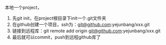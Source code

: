 本地一个project，
1. 先git init，在project根目录下init一个.git文件夹
2. 在github创建一个项目，ssh为：git@github.com:yejunbang/xxx.git
3. 链接到远程库：git remote add origin git@github.com:yejunbang/xxx.git
4. 最后就可以commit，push到远程github库了
